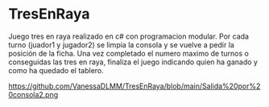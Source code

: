 # TresEnRaya
Juego tres en raya realizado en c# con programacion modular.
Por cada turno (juador1 y jugador2) se limpia la consola y se vuelve a pedir la posición de la ficha.
Una vez completado el numero maximo de turnos o conseguidas las tres en raya, finaliza el juego indicando quien ha ganado y como ha quedado el tablero.

https://github.com/VanessaDLMM/TresEnRaya/blob/main/Salida%20por%20consola2.png



